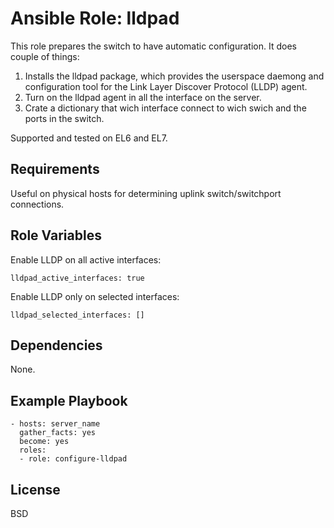 Ansible Role: lldpad
====================

This role prepares the switch to have automatic configuration. It does couple of things:
1. Installs the lldpad package, which provides the userspace daemong and configuration tool for the Link Layer Discover Protocol (LLDP) agent.
2. Turn on the lldpad agent in all the interface on the server.
3. Crate a dictionary that wich interface connect to wich swich and the ports in the switch.



Supported and tested on EL6 and EL7.

Requirements
------------

Useful on physical hosts for determining uplink switch/switchport connections.

Role Variables
--------------

Enable LLDP on all active interfaces:

    lldpad_active_interfaces: true

Enable LLDP only on selected interfaces:

    lldpad_selected_interfaces: []

Dependencies
------------

None.

Example Playbook
----------------
    
    - hosts: server_name
      gather_facts: yes
      become: yes
      roles:
      - role: configure-lldpad  

License
-------

BSD

